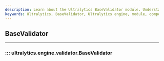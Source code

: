 ```yaml
---
description: Learn about the Ultralytics BaseValidator module. Understand its principles, uses, and how it interacts with other components.
keywords: Ultralytics, BaseValidator, Ultralytics engine, module, components
---
```


## BaseValidator
---
### ::: ultralytics.engine.validator.BaseValidator
<br><br>